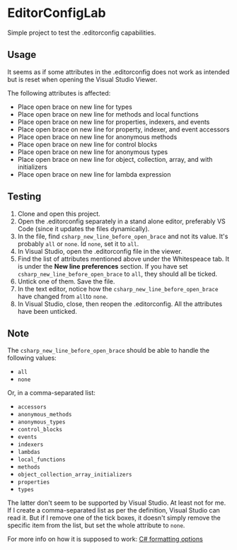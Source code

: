 # EditorConfigLab
Simple project to test the .editorconfig capabilities.

## Usage
It seems as if some attributes in the .editorconfig does not work as intended but is reset when opening the Visual Studio Viewer.

The following attributes is affected:

- Place open brace on new line for types
- Place open brace on new line for methods and local functions
- Place open brace on new line for properties, indexers, and events
- Place open brace on new line for property, indexer, and event accessors
- Place open brace on new line for anonymous methods
- Place open brace on new line for control blocks
- Place open brace on new line for anonymous types
- Place open brace on new line for object, collection, array, and with initializers
- Place open brace on new line for lambda expression

## Testing

1. Clone and open this project.
2. Open the .editorconfig separately in a stand alone editor, preferably VS Code (since it updates the files dynamically).
3. In the file, find `csharp_new_line_before_open_brace` and not its value. It's probably `all` or `none`. Id `none`, set it to `all`.
4. In Visual Studio, open the .editorconfig file in the viewer.
5. Find the list of attributes mentioned above under the Whitespeace tab. It is under the **New line preferences** section. If you have set `csharp_new_line_before_open_brace` to `all`, they should all be ticked.
6. Untick one of them. Save the file.
7. In the text editor, notice how the `csharp_new_line_before_open_brace` have changed from `all`to `none`.
8. In Visual Studio, close, then reopen the .editorconfig. All the attributes have been unticked.

## Note

The `csharp_new_line_before_open_brace` should be able to handle the following values:
- `all`
- `none`

Or, in a comma-separated list:

- `accessors`
- `anonymous_methods`
- `anonymous_types`
- `control_blocks`
- `events`
- `indexers`
- `lambdas`
- `local_functions`
- `methods`
- `object_collection_array_initializers`
- `properties`
- `types`

The latter don't seem to be supported by Visual Studio. At least not for me. If I create a comma-separated list as per the definition, Visual Studio can read it. But if I remove one of the tick boxes, it doesn't simply remove the specific item from the list, but set the whole attribute to `none`.

For more info on how it is supposed to work: [C# formatting options](https://learn.microsoft.com/en-us/dotnet/fundamentals/code-analysis/style-rules/csharp-formatting-options#csharp_new_line_before_open_brace)

